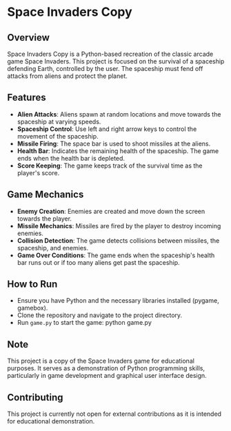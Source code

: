 # Space Invaders Copy

## Overview
Space Invaders Copy is a Python-based recreation of the classic arcade game Space Invaders. This project is focused on the survival of a spaceship defending Earth, controlled by the user. The spaceship must fend off attacks from aliens and protect the planet.

## Features
- **Alien Attacks**: Aliens spawn at random locations and move towards the spaceship at varying speeds.
- **Spaceship Control**: Use left and right arrow keys to control the movement of the spaceship.
- **Missile Firing**: The space bar is used to shoot missiles at the aliens.
- **Health Bar**: Indicates the remaining health of the spaceship. The game ends when the health bar is depleted.
- **Score Keeping**: The game keeps track of the survival time as the player's score.

## Game Mechanics
- **Enemy Creation**: Enemies are created and move down the screen towards the player.
- **Missile Mechanics**: Missiles are fired by the player to destroy incoming enemies.
- **Collision Detection**: The game detects collisions between missiles, the spaceship, and enemies.
- **Game Over Conditions**: The game ends when the spaceship's health bar runs out or if too many aliens get past the spaceship.

## How to Run
- Ensure you have Python and the necessary libraries installed (pygame, gamebox).
- Clone the repository and navigate to the project directory.
- Run `game.py` to start the game:
  python game.py

## Note
This project is a copy of the Space Invaders game for educational purposes. It serves as a demonstration of Python programming skills, particularly in game development and graphical user interface design.

## Contributing
This project is currently not open for external contributions as it is intended for educational demonstration.
